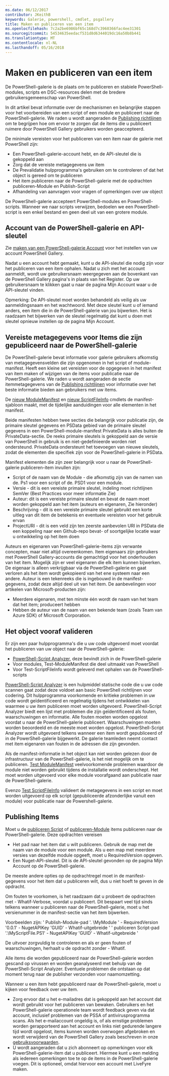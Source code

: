 ```yaml
---
ms.date: 06/12/2017
contributor: JKeithB
keywords: Galerie, powershell, cmdlet, psgallery
title: Maken en publiceren van een item
ms.openlocfilehash: 7c2a2be6986bf65c168d7c3960366fac4ee31301
ms.sourcegitcommit: 54534635eedacf531d8d6344019dc16a50b8b441
ms.translationtype: MT
ms.contentlocale: nl-NL
ms.lasthandoff: 05/16/2018
---
```

# <a name="creating-and-publishing-an-item"></a>Maken en publiceren van een item

De PowerShell-galerie is de plaats om te publiceren en stabiele PowerShell-modules, scripts en DSC-resources delen met de bredere gebruikersgemeenschap van PowerShell.

In dit artikel bevat informatie over de mechanismen en belangrijke stappen voor het voorbereiden van een script of een module en publiceert naar de PowerShell-galerie.
We raden u wordt aangeraden de [Publishing richtlijnen](https://msdn.microsoft.com/en-us/powershell/gallery/psgallery/psgallery-PublishingGuidelines) om te begrijpen hoe om ervoor te zorgen dat de items die u publiceert ruimere door PowerShell Gallery gebruikers worden geaccepteerd.

De minimale vereisten voor het publiceren van een item naar de galerie met PowerShell zijn:

- Een PowerShell-galerie-account hebt, en de API-sleutel die is gekoppeld aan
- Zorg dat de vereiste metagegevens uw item
- De Prevalidatie hulpprogramma's gebruiken om te controleren of dat het object is gereed om te publiceren
- Het item publiceren naar de PowerShell-galerie met de opdrachten publiceren-Module en Publish-Script
- Afhandeling van aanvragen voor vragen of opmerkingen over uw object

De PowerShell-galerie accepteert PowerShell-modules en PowerShell-scripts.
Wanneer we naar scripts verwijzen, bedoelen we een PowerShell-script is een enkel bestand en geen deel uit van een grotere module.

## <a name="powershell-gallery-account-and-api-key"></a>Account van de PowerShell-galerie en API-sleutel

Zie [maken van een PowerShell-galerie Account](https://msdn.microsoft.com/en-us/powershell/gallery/psgallery/psgallery_creating_an_account) voor het instellen van uw account PowerShell Gallery.

Nadat u een account hebt gemaakt, kunt u de API-sleutel die nodig zijn voor het publiceren van een item ophalen.
Nadat u zich met het account aanmeldt, wordt uw gebruikersnaam weergegeven aan de bovenkant van de PowerShell Gallery pagina's in plaats van het Register.
Op uw gebruikersnaam te klikken gaat u naar de pagina Mijn Account waar u de API-sleutel vinden.

Opmerking: De API-sleutel moet worden behandeld als veilig als uw aanmeldingsnaam en het wachtwoord.
Met deze sleutel kunt u of iemand anders, een item die in de PowerShell-galerie van jou bijwerken.
Het is raadzaam het bijwerken van de sleutel regelmatig dat kunt u doen met sleutel opnieuw instellen op de pagina Mijn Account.

## <a name="required-metadata-for-items-published-to-the-powershell-gallery"></a>Vereiste metagegevens voor Items die zijn gepubliceerd naar de PowerShell-galerie

De PowerShell-galerie bevat informatie voor galerie gebruikers afkomstig van metagegevensvelden die zijn opgenomen in het script of module-manifest.
Heeft een kleine set vereisten voor de opgegeven in het manifest van item maken of wijzigen van de items voor publicatie naar de PowerShell-galerie.
We raden u wordt aangeraden de sectie itemmetagegevens van de [Publishing richtlijnen](https://msdn.microsoft.com/en-us/powershell/gallery/psgallery/psgallery-PublishingGuidelines) voor informatie over het beste informatie bieden aan gebruikers met uw items.

De [nieuw ModuleManifest](https://msdn.microsoft.com/en-us/powershell/gallery/psget/module/ModuleManifest-Reference) en [nieuw ScriptFileInfo](https://msdn.microsoft.com/en-us/powershell/gallery/psget/script/psget_new-scriptfileinfo) cmdlets de manifest-sjabloon maakt, met de tijdelijke aanduidingen voor alle elementen in het manifest.

Beide manifesten hebben twee secties die belangrijk voor publicatie zijn, de primaire sleutel gegevens en PSData gebied van de primaire sleutel gegevens in een PowerShell-module-manifest PrivateData is alles buiten de PrivateData-sectie.
De reeks primaire sleutels is gekoppeld aan de versie van PowerShell in gebruik is en niet-gedefinieerde worden niet ondersteund.
PrivateData ondersteunt het toevoegen van nieuwe sleutels, zodat de elementen die specifiek zijn voor de PowerShell-galerie in PSData.


Manifest elementen die zijn zeer belangrijk voor u naar de PowerShell-galerie publiceren-item invullen zijn:

- Script of de naam van de Module - die afkomstig zijn van de namen van de. Ps1 voor een script of de. PSD1 voor een module.
- Versie - dit is een vereiste primaire sleutel, indeling moet richtlijnen SemVer (Best Practices voor meer informatie Zie)
- Auteur: dit is een vereiste primaire sleutel en bevat de naam moet worden gekoppeld aan het item (auteurs en eigenaren, Zie hieronder)
- Beschrijving - dit is een vereiste primaire sleutel gebruikt een korte uitleg van dit item de betekenis en eventuele vereisten voor het gebruik ervan
- ProjectURI - dit is een veld zijn ten zeerste aanbevolen URI in PSData die een koppeling naar een Github-repo bevat- of soortgelijke locatie waar u ontwikkeling op het item doen

Auteurs en eigenaren van PowerShell-galerie-items zijn verwante concepten, maar niet altijd overeenkomen.
Item eigenaars zijn gebruikers met PowerShell Gallery-accounts die gemachtigd voor het onderhouden van het item. Mogelijk zijn er veel eigenaren die elk item kunnen bijwerken.
De eigenaar is alleen verkrijgbaar via de PowerShell-galerie en gaat verloren als het item wordt gekopieerd van het ene systeem naar een andere.
Auteur is een tekenreeks die is ingebouwd in de manifest-gegevens, zodat deze altijd deel uit van het item.
De aanbevelingen voor artikelen van Microsoft-producten zijn:

- Meerdere eigenaren, met ten minste één wordt de naam van het team dat het item; produceert hebben
- Hebben de auteur van de naam van een bekende team (zoals Team van Azure SDK) of Microsoft Corporation.


## <a name="pre-validate-your-item"></a>Het object vooraf valideren

Er zijn een paar hulpprogramma's die u uw code uitgevoerd moet voordat het publiceren van uw object naar de PowerShell-galerie:

- [PowerShell-Script Analyzer](https://www.powershellgallery.com/packages/PSScriptAnalyzer/), deze bevindt zich in de PowerShell-galerie
- Voor modules, Test-ModuleManifest die deel uitmaakt van PowerShell
- Voor Test-ScriptFileInfo wordt geleverd met ophalen van de PowerShell-scripts

[PowerShell-Script Analyzer](https://www.powershellgallery.com/packages/PSScriptAnalyzer/) is een hulpmiddel statische code die u uw code scannen gaat zodat deze voldoet aan basic PowerShell richtlijnen voor codering. Dit hulpprogramma voorkomende en kritieke problemen in uw code wordt geïdentificeerd en regelmatig tijdens het ontwikkelen van waarmee u uw item publiceren moet worden uitgevoerd.
PowerShell-Script Analyzer biedt een lijst met problemen die zijn geïdentificeerd als fouten, waarschuwingen en informatie.
Alle fouten moeten worden opgelost voordat u naar de PowerShell-galerie publiceert. Waarschuwingen moeten worden beoordeeld en de meeste moet worden opgelost.
PowerShell-Script Analyzer wordt uitgevoerd telkens wanneer een item wordt gepubliceerd of in de PowerShell-galerie bijgewerkt.
De galerie teamleden neemt contact met item eigenaren van fouten in de adressen die zijn gevonden.

Als de manifest-informatie in het object kan niet worden gelezen door de infrastructuur van de PowerShell-galerie, is het niet mogelijk om te publiceren.
[Test ModuleManifest](https://msdn.microsoft.com/en-us/powershell/reference/5.1/microsoft.powershell.core/test-modulemanifest) veelvoorkomende problemen waardoor de module niet worden gebruikt tijdens de installatie wordt onderschept. Het moet worden uitgevoerd voor elke module voorafgaand aan publicatie naar de PowerShell-galerie.

Evenzo [Test ScriptFileInfo](https://msdn.microsoft.com/en-us/powershell/gallery/psget/script/psget_test-scriptfileinfo) valideert de metagegevens in een script en moet worden uitgevoerd op elk script (gepubliceerde afzonderlijke vanuit een module) voor publicatie naar de Powershell-galerie.


## <a name="publishing-items"></a>Publishing Items

Moet u de [publiceren Script](https://msdn.microsoft.com/en-us/powershell/gallery/psget/script/psget_publish-script) of [publiceren-Module](https://msdn.microsoft.com/en-us/powershell/gallery/psget/module/psget_publish-module) items publiceren naar de PowerShell-galerie.
Deze opdrachten vereisen

- Het pad naar het item dat u wilt publiceren. Gebruik de map met de naam van de module voor een module. Als u een map met meerdere versies van dezelfde module opgeeft, moet u RequiredVersion opgeven.
- Een Nuget-API-sleutel. Dit is de API-sleutel gevonden op de pagina Mijn Account op de PowerShell-galerie.

De meeste andere opties op de opdrachtregel moet in de manifest-gegevens voor het item dat u publiceren wilt, dus u niet hoeft te geven in de opdracht.

Om fouten te voorkomen, is het raadzaam dat u probeert de opdrachten met - Whatif-Verbose, voordat u publiceert.
Dit bespaart veel tijd sinds telkens wanneer u publiceren naar de PowerShell-galerie, moet u het versienummer in de manifest-sectie van het item bijwerken.

Voorbeelden zijn: ' Publish-Module-pad '. \MyModule ' - RequiredVersion '0.0.1' - NugetAPIKey 'GUID' - Whatif-uitgebreide ' ' publiceren Script-pad '.\MyScriptFile.PS1' - NugetAPIKey 'GUID' - Whatif-uitgebreide '

De uitvoer zorgvuldig te controleren en als er geen fouten of waarschuwingen, herhaalt u de opdracht zonder - Whatif.

Alle items die worden gepubliceerd naar de PowerShell-galerie worden gescand op virussen en worden geanalyseerd met behulp van de PowerShell-Script Analyzer.
Eventuele problemen die ontstaan op dat moment terug naar de publisher verzonden voor naamomzetting.

Wanneer u een item hebt gepubliceerd naar de PowerShell-galerie, moet u kijken voor feedback over uw item.

- Zorg ervoor dat u het e-mailadres dat is gekoppeld aan het account dat wordt gebruikt voor het publiceren van bewaken.
Gebruikers en het PowerShell-galerie operationele team wordt feedback geven via dat account, inclusief problemen van de PSSA of antivirusprogramma scans.
Als het e-mailaccount ongeldig is, of als ernstige problemen worden gerapporteerd aan het account en links niet gedurende langere tijd wordt opgelost, items kunnen worden overwogen afgebroken en wordt verwijderd van de PowerShell Gallery zoals beschreven in onze [gebruiksvoorwaarden](https://www.powershellgallery.com/policies/Terms).
- U wordt aangeraden dat u zich abonneert op opmerkingen voor elk PowerShell-galerie-item dat u publiceert.
Hiermee kunt u een melding als iedereen opmerkingen toe te op de items in de PowerShell-galerie voegen.
Dit is optioneel, omdat hiervoor een account met LiveFyre maken.